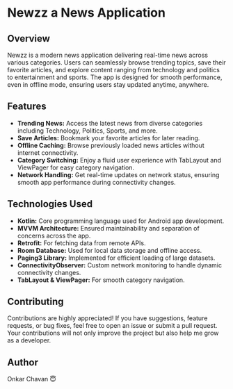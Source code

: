 # Newzz a News Application

## Overview
Newzz is a modern news application delivering real-time news across various categories. Users can seamlessly browse trending topics, save their favorite articles, and explore content ranging from technology and politics to entertainment and sports. The app is designed for smooth performance, even in offline mode, ensuring users stay updated anytime, anywhere.

## Features

- **Trending News:** Access the latest news from diverse categories including Technology, Politics, Sports, and more.
- **Save Articles:** Bookmark your favorite articles for later reading.
- **Offline Caching:** Browse previously loaded news articles without internet connectivity.
- **Category Switching:** Enjoy a fluid user experience with TabLayout and ViewPager for easy category navigation.
- **Network Handling:** Get real-time updates on network status, ensuring smooth app performance during connectivity changes.

## Technologies Used

- **Kotlin:** Core programming language used for Android app development.
- **MVVM Architecture:** Ensured maintainability and separation of concerns across the app.
- **Retrofit:** For fetching data from remote APIs.
- **Room Database:** Used for local data storage and offline access.
- **Paging3 Library:** Implemented for efficient loading of large datasets.
- **ConnectivityObserver:** Custom network monitoring to handle dynamic connectivity changes.
- **TabLayout & ViewPager:** For smooth category navigation.

## Contributing

Contributions are highly appreciated! If you have suggestions, feature requests, or bug fixes, feel free to open an issue or submit a pull request. Your contributions will not only improve the project but also help me grow as a developer.

## Author

Onkar Chavan 😇
